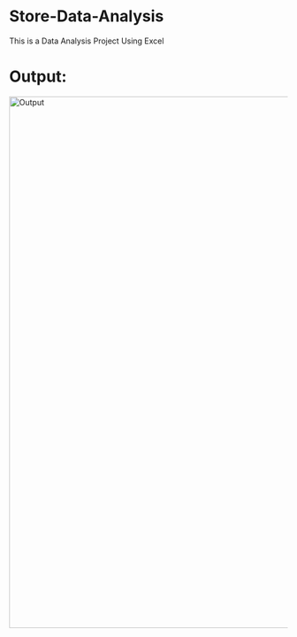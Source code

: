 # Store-Data-Analysis

This is a Data Analysis Project Using Excel

# Output:

<img width="960" alt="Output" src="https://github.com/purnchand/Store-Data-Analysis/assets/117894875/025a71c6-9eba-4afa-9ab4-f8f995629950">
